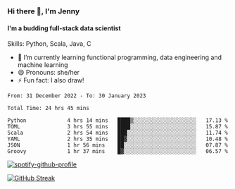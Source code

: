 ### Hi there 👋, I'm Jenny
#### I'm a budding full-stack data scientist

Skills: Python, Scala, Java, C

- 🌱 I’m currently learning functional programming, data engineering and machine learning 
- 😄 Pronouns: she/her 
- ⚡ Fun fact: I also draw! 

<!--START_SECTION:waka-->

```text
From: 31 December 2022 - To: 30 January 2023

Total Time: 24 hrs 45 mins

Python             4 hrs 14 mins   ████▒░░░░░░░░░░░░░░░░░░░░   17.13 %
TOML               3 hrs 55 mins   ████░░░░░░░░░░░░░░░░░░░░░   15.87 %
Scala              2 hrs 54 mins   ███░░░░░░░░░░░░░░░░░░░░░░   11.74 %
YAML               2 hrs 35 mins   ██▓░░░░░░░░░░░░░░░░░░░░░░   10.48 %
JSON               1 hr 56 mins    ██░░░░░░░░░░░░░░░░░░░░░░░   07.87 %
Groovy             1 hr 37 mins    █▓░░░░░░░░░░░░░░░░░░░░░░░   06.57 %
```

<!--END_SECTION:waka-->

[![spotify-github-profile](https://spotify-github-profile.vercel.app/api/view?uid=kh5e5q72420aadpa715ryg9u4&cover_image=true&theme=novatorem&bar_color_cover=true&bar_color=53b14f)](https://spotify-github-profile.vercel.app/api/view?uid=kh5e5q72420aadpa715ryg9u4&redirect=true)

[![GitHub Streak](https://streak-stats.demolab.com?user=jinkjonks&theme=monokai&hide_border=true&date_format=j%20M%5B%20Y%5D)](https://git.io/streak-stats)
